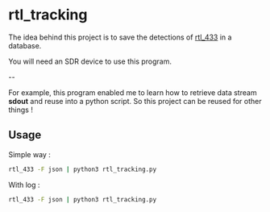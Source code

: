 # rtl_tracking

The idea behind this project is to save the detections of [rtl_433](https://github.com/merbanan/rtl_433/) in a database.

You will need an SDR device to use this program.

--

For example, this program enabled me to learn how to retrieve data stream **sdout** and reuse into a python script.
So this project can be reused for other things !


## Usage

Simple way :
```bash
rtl_433 -F json | python3 rtl_tracking.py
```
With log :
```bash
rtl_433 -F json | python3 rtl_tracking.py
```